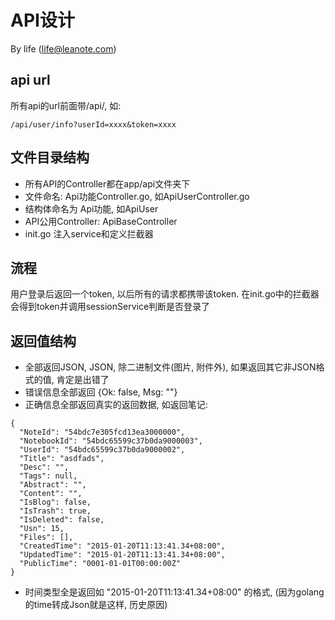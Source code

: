 # API设计

By life (life@leanote.com)

## api url

所有api的url前面带/api/, 如:

`/api/user/info?userId=xxxx&token=xxxx`

## 文件目录结构
* 所有API的Controller都在app/api文件夹下
* 文件命名: Api功能Controller.go, 如ApiUserController.go
* 结构体命名为 Api功能, 如ApiUser
* API公用Controller: ApiBaseController
* init.go 注入service和定义拦截器

## 流程
用户登录后返回一个token, 以后所有的请求都携带该token. 
在init.go中的拦截器会得到token并调用sessionService判断是否登录了 

## 返回值结构
* 全部返回JSON, JSON, 除二进制文件(图片, 附件外), 如果返回其它非JSON格式的值, 肯定是出错了
* 错误信息全部返回 {Ok: false, Msg: ""}
* 正确信息全部返回真实的返回数据, 如返回笔记:
```
{
  "NoteId": "54bdc7e305fcd13ea3000000",
  "NotebookId": "54bdc65599c37b0da9000003",
  "UserId": "54bdc65599c37b0da9000002",
  "Title": "asdfads",
  "Desc": "",
  "Tags": null,
  "Abstract": "",
  "Content": "",
  "IsBlog": false,
  "IsTrash": true,
  "IsDeleted": false,
  "Usn": 15,
  "Files": [],
  "CreatedTime": "2015-01-20T11:13:41.34+08:00",
  "UpdatedTime": "2015-01-20T11:13:41.34+08:00",
  "PublicTime": "0001-01-01T00:00:00Z"
}
```
* 时间类型全是返回如 "2015-01-20T11:13:41.34+08:00" 的格式, (因为golang的time转成Json就是这样, 历史原因)